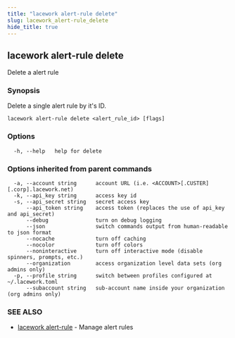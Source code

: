 ```yaml
---
title: "lacework alert-rule delete"
slug: lacework_alert-rule_delete
hide_title: true
---
```


## lacework alert-rule delete

Delete a alert rule

### Synopsis

Delete a single alert rule by it's ID.

```
lacework alert-rule delete <alert_rule_id> [flags]
```

### Options

```
  -h, --help   help for delete
```

### Options inherited from parent commands

```
  -a, --account string      account URL (i.e. <ACCOUNT>[.CUSTER][.corp].lacework.net)
  -k, --api_key string      access key id
  -s, --api_secret string   secret access key
      --api_token string    access token (replaces the use of api_key and api_secret)
      --debug               turn on debug logging
      --json                switch commands output from human-readable to json format
      --nocache             turn off caching
      --nocolor             turn off colors
      --noninteractive      turn off interactive mode (disable spinners, prompts, etc.)
      --organization        access organization level data sets (org admins only)
  -p, --profile string      switch between profiles configured at ~/.lacework.toml
      --subaccount string   sub-account name inside your organization (org admins only)
```

### SEE ALSO

* [lacework alert-rule](lacework_alert-rule.md)	 - Manage alert rules

